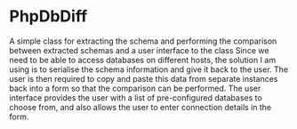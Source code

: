 PhpDbDiff
=========

A simple class for extracting the schema and performing the comparison between extracted schemas and a user interface to the class  Since we need to be able to access databases on different hosts, the solution I am using is to serialise the schema information and give it back to the user. The user is then required to copy and paste this data from separate instances back into a form so that the comparison can be performed.  The user interface provides the user with a list of pre-configured databases to choose from, and also allows the user to enter connection details in the form.